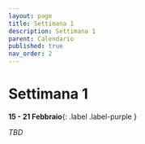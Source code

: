```yaml
---
layout: page
title: Settimana 1
description: Settimana 1
parent: Calendario
published: true
nav_order: 2
---
```


# Settimana 1

**15 - 21 Febbraio**{: .label .label-purple }

_TBD_


